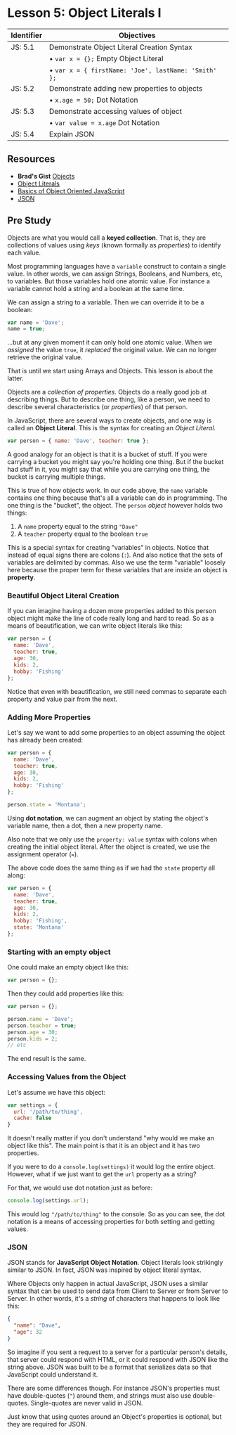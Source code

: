 # Lesson 5: Object Literals I

Identifier   | Objectives
-------------|------------
JS: 5.1      | Demonstrate Object Literal Creation Syntax
             | &bull; `var x = {};` Empty Object Literal
             | &bull; `var x = { firstName: 'Joe', lastName: 'Smith' };`
JS: 5.2      | Demonstrate adding new properties to objects
             | &bull; `x.age = 50;` Dot Notation
JS: 5.3      | Demonstrate accessing values of object
             | &bull; `var value = x.age` Dot Notation
JS: 5.4      | Explain JSON

## Resources

- __Brad's Gist__ [Objects](https://gist.github.com/bradwestfall/002312c3628eac9cc215)
- [Object Literals](http://www.dyn-web.com/tutorials/object-literal/)
- [Basics of Object Oriented JavaScript](http://code.tutsplus.com/tutorials/the-basics-of-object-oriented-javascript--net-7670)
- [JSON](http://htmldog.com/guides/javascript/intermediate/json/)

## Pre Study

Objects are what you would call a **keyed collection**. That is, they are collections of values using *keys* (known formally as *properties*) to identify each value.

Most programming languages have a `variable` construct to contain a single value. In other words, we can assign Strings, Booleans, and Numbers, etc, to variables. But those variables hold one atomic value. For instance a variable cannot hold a string and a boolean at the same time.

We can assign a string to a variable. Then we can override it to be a boolean:

```js
var name = 'Dave';
name = true;
```

...but at any given moment it can only hold one atomic value. When we *assigned* the value `true`, it *replaced* the original value. We can no longer retrieve the original value.

That is until we start using Arrays and Objects. This lesson is about the latter.

Objects are a *collection of properties*. Objects do a really good job at describing things. But to describe one thing, like a person, we need to describe several characteristics (or *properties*) of that person.

In JavaScript, there are several ways to create objects, and one way is called an **Object Literal**. This is the syntax for creating an *Object Literal*.

```js
var person = { name: 'Dave', teacher: true };
```

A good analogy for an object is that it is a bucket of stuff. If you were carrying a bucket you might say you're holding one thing. But if the bucket had stuff in it, you might say that while you are carrying one thing, the bucket is carrying multiple things.

This is true of how objects work. In our code above, the `name` variable contains one thing because that's all a variable can do in programming. The one thing is the "bucket", the object. The `person` *object* however holds two things:

1. A `name` property equal to the string `"Dave"`
1. A `teacher` property equal to the boolean `true`

This is a special syntax for creating "variables" in objects. Notice that instead of equal signs there are colons (`:`). And also notice that the sets of variables are delimited by commas. Also we use the term "variable" loosely here because the proper term for these variables that are inside an object is **property**.

### Beautiful Object Literal Creation

If you can imagine having a dozen more properties added to this person object might make the line of code really long and hard to read. So as a means of beautification, we can write object literals like this:

```js
var person = {
  name: 'Dave',
  teacher: true,
  age: 30,
  kids: 2,
  hobby: 'Fishing'
};
```

Notice that even with beautification, we still need commas to separate each property and value pair from the next.

### Adding More Properties

Let's say we want to add some properties to an object assuming the object has already been created:

```js
var person = {
  name: 'Dave',
  teacher: true,
  age: 30,
  kids: 2,
  hobby: 'Fishing'
};

person.state = 'Montana';
```

Using **dot notation**, we can augment an object by stating the object's variable name, then a dot, then a new property name.

Also note that we only use the `property: value` syntax with colons when creating the initial object literal. After the object is created, we use the assignment operator (`=`).

The above code does the same thing as if we had the `state` property all along:

```js
var person = {
  name: 'Dave',
  teacher: true,
  age: 30,
  kids: 2,
  hobby: 'Fishing',
  state: 'Montana'
};
```

### Starting with an empty object

One could make an empty object like this:

```js
var person = {};
```

Then they could add properties like this:

```js
var person = {};

person.name = 'Dave';
person.teacher = true;
person.age = 30;
person.kids = 2;
// etc
```

The end result is the same.

### Accessing Values from the Object

Let's assume we have this object:

```js
var settings = {
  url: '/path/to/thing',
  cache: false
}
```

It doesn't really matter if you don't understand "why would we make an object like this". The main point is that it is an object and it has two properties.

If you were to do a `console.log(settings)` it would log the entire object. However, what if we just want to get the `url` property as a string?

For that, we would use dot notation just as before:

```js
console.log(settings.url);
```

This would log `"/path/to/thing"` to the console. So as you can see, the dot notation is a means of accessing properties for both setting and getting values.

### JSON

JSON stands for **JavaScript Object Notation**. Object literals look strikingly similar to JSON. In fact, JSON was inspired by object literal syntax.

Where Objects only happen in actual JavaScript, JSON uses a similar syntax that can be used to send data from Client to Server or from Server to Server. In other words, it's a *string* of characters that happens to look like this:

```json
{
  "name": "Dave",
  "age": 32
}
```

So imagine if you sent a request to a server for a particular person's details, that server could respond with HTML, or it could respond with JSON like the string above. JSON was built to be a format that serializes data so that JavaScript could understand it.

There are some differences though. For instance JSON's properties must have double-quotes (`"`) around them, and strings must also use double-quotes. Single-quotes are never valid in JSON.

Just know that using quotes around an Object's properties is optional, but they are required for JSON.
